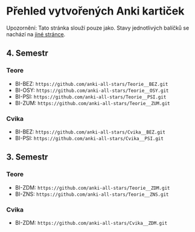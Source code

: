 # Přehled vytvořených Anki kartiček

Upozornění: Tato stránka slouží pouze jako. Stavy jednotlivých balíčků se nachází na [jiné stránce](Progress.md).

## 4. Semestr

### Teore

- BI-BEZ: `https://github.com/anki-all-stars/Teorie__BEZ.git`
- BI-OSY: `https://github.com/anki-all-stars/Teorie__OSY.git`
- BI-PSI: `https://github.com/anki-all-stars/Teorie__PSI.git`
- BI-ZUM: `https://github.com/anki-all-stars/Teorie__ZUM.git`

### Cvika

- BI-BEZ: `https://github.com/anki-all-stars/Cvika__BEZ.git`
- BI-PSI: `https://github.com/anki-all-stars/Cvika__PSI.git`


## 3. Semestr

### Teore

- BI-ZDM: `https://github.com/anki-all-stars/Teorie__ZDM.git`
- BI-ZNS: `https://github.com/anki-all-stars/Teorie__ZNS.git`

### Cvika

- BI-ZDM: `https://github.com/anki-all-stars/Cvika__ZDM.git`
